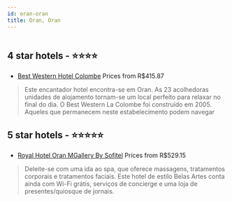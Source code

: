 ```yaml
---
id: oran-oran
title: Oran, Oran
---
```


<center><img src="https://photos.hotelbeds.com/giata/21/218795/218795a_hb_r_001.jpg" alt="" /></center>


##  4 star hotels - ⭐️⭐️⭐️⭐️

-    [Best Western Hotel Colombe](https://www.hurb.com/br/aud/https://www.hurb.com/br/hotels/oran/best-western-hotel-colombe-HT-Q1LO?cmp=18055) Prices from R$415.87
   > Este encantador hotel encontra-se em Oran. As 23 acolhedoras unidades de alojamento tornam-se um local perfeito para relaxar no final do dia. O Best Western La Colombe foi construído em 2005. Aqueles que permanecem neste estabelecimento podem navegar

##  5 star hotels - ⭐️⭐️⭐️⭐️⭐️

-    [Royal Hotel Oran MGallery By Sofitel](https://www.hurb.com/br/aud/https://www.hurb.com/br/hotels/oran/royal-hotel-oran-mgallery-by-sofitel-HT-CDC2?cmp=18055) Prices from R$529.15
   > Deleite-se com uma ida ao spa, que oferece massagens, tratamentos corporais e tratamentos faciais. Este hotel de estilo Belas Artes conta ainda com Wi-Fi grátis, serviços de concierge e uma loja de presentes/quiosque de jornais.
